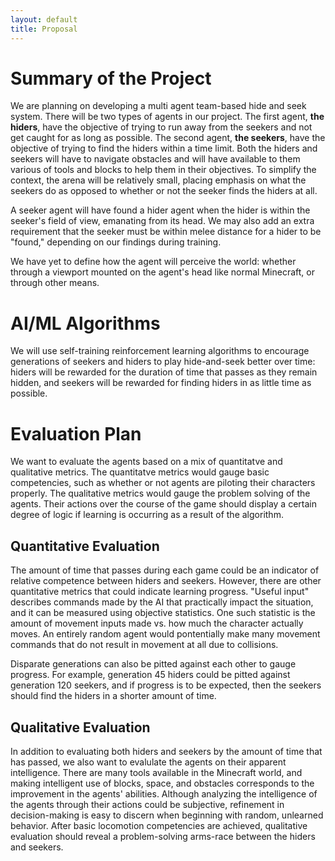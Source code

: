 ```yaml
---
layout: default
title: Proposal
---
```


# Summary of the Project
We are planning on developing a multi agent team-based hide and seek system. There will be two types of agents in our project. The first agent, **the hiders**, have the objective of trying to run away from the seekers and not get caught for as long as possible. The second agent, **the seekers**, have the objective of trying to find the hiders within a time limit. Both the hiders and seekers will have to navigate obstacles and will have available to them various of tools and blocks to help them in their objectives. To simplify the context, the arena will be relatively small, placing emphasis on what the seekers do as opposed to whether or not the seeker finds the hiders at all.

A seeker agent will have found a hider agent when the hider is within the seeker's field of view, emanating from its head. We may also add an extra requirement that the seeker must be within melee distance for a hider to be "found," depending on our findings during training.

We have yet to define how the agent will perceive the world: whether through a viewport mounted on the agent's head like normal Minecraft, or through other means.

# AI/ML Algorithms
We will use self-training reinforcement learning algorithms to encourage generations of seekers and hiders to play hide-and-seek better over time: hiders will be rewarded for the duration of time that passes as they remain hidden, and seekers will be rewarded for finding hiders in as little time as possible.

# Evaluation Plan
We want to evaluate the agents based on a mix of quantitatve and qualitative metrics. The quantitatve metrics would gauge basic competencies, such as whether or not agents are piloting their characters properly. The qualitative metrics would gauge the problem solving of the agents. Their actions over the course of the game should display a certain degree of logic if learning is occurring as a result of the algorithm.

## Quantitative Evaluation
The amount of time that passes during each game could be an indicator of relative competence between hiders and seekers. However, there are other quantitative metrics that could indicate learning progress. "Useful input" describes commands made by the AI that practically impact the situation, and it can be measured using objective statistics. One such statistic is the amount of movement inputs made vs. how much the character actually moves. An entirely random agent would pontentially make many movement commands that do not result in movement at all due to collisions.

Disparate generations can also be pitted against each other to gauge progress. For example, generation 45 hiders could be pitted against generation 120 seekers, and if progress is to be expected, then the seekers should find the hiders in a shorter amount of time.

## Qualitative Evaluation
In addition to evaluating both hiders and seekers by the amount of time that has passed, we also want to evalulate the agents on their apparent intelligence. There are many tools available in the Minecraft world, and making intelligent use of blocks, space, and obstacles corresponds to the improvement in the agents' abilities. Although analyzing the intelligence of the agents through their actions could be subjective, refinement in decision-making is easy to discern when beginning with random, unlearned behavior. After basic locomotion competencies are achieved, qualitative evaluation should reveal a problem-solving arms-race between the hiders and seekers.

